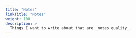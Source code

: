 ```yaml
---
title: "Notes"
linkTitle: "Notes"
weight: 100
description: >
  Things I want to write about that are _notes quality_.
---
```


